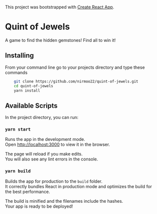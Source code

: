 This project was bootstrapped with [Create React App](https://github.com/facebook/create-react-app).

# Quint of Jewels

A game to find the hidden gemstones! Find all to win it!

## Installing

From your command line go to your projects directory and type these commands
```bash
    git clone https://github.com/nirmoo22/quint-of-jewels.git
    cd quint-of-jewels
    yarn install
```

## Available Scripts

In the project directory, you can run:

### `yarn start`

Runs the app in the development mode.<br />
Open [http://localhost:3000](http://localhost:3000) to view it in the browser.

The page will reload if you make edits.<br />
You will also see any lint errors in the console.


### `yarn build`

Builds the app for production to the `build` folder.<br />
It correctly bundles React in production mode and optimizes the build for the best performance.

The build is minified and the filenames include the hashes.<br />
Your app is ready to be deployed!


